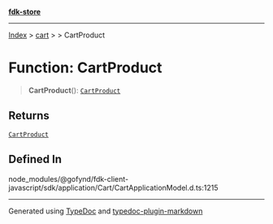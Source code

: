 [**fdk-store**](../../../README.md)
***

[Index](../../../API.md) > [cart](../../README.md) > [<internal>](../README.md) > CartProduct

# Function: CartProduct

> **CartProduct**(): [`CartProduct`](../type-aliases/type-alias.CartProduct.md)

## Returns

[`CartProduct`](../type-aliases/type-alias.CartProduct.md)

## Defined In

node\_modules/@gofynd/fdk-client-javascript/sdk/application/Cart/CartApplicationModel.d.ts:1215

***
Generated using [TypeDoc](https://typedoc.org/) and [typedoc-plugin-markdown](https://www.npmjs.com/package/typedoc-plugin-markdown)
